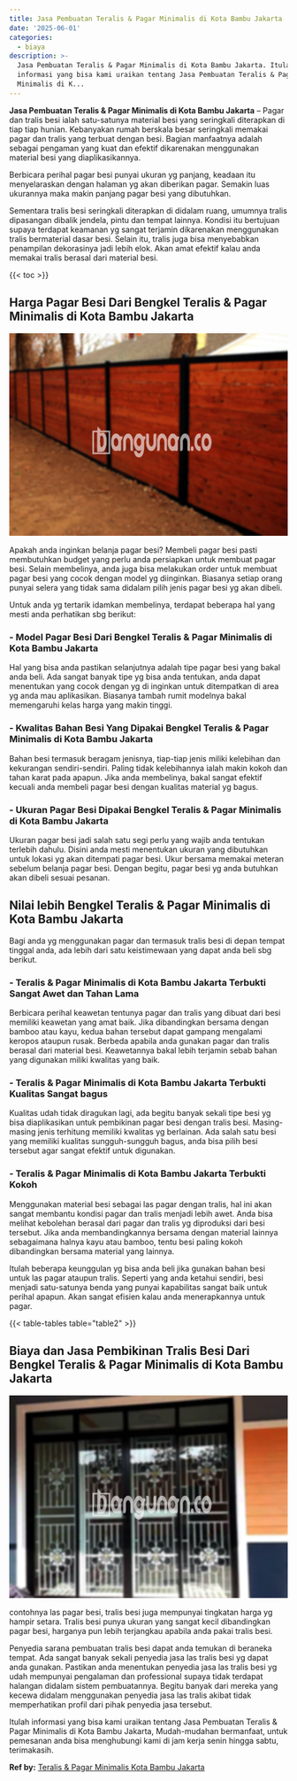 ```yaml
---
title: Jasa Pembuatan Teralis & Pagar Minimalis di Kota Bambu Jakarta
date: '2025-06-01'
categories:
  - biaya
description: >-
  Jasa Pembuatan Teralis & Pagar Minimalis di Kota Bambu Jakarta. Itulah
  informasi yang bisa kami uraikan tentang Jasa Pembuatan Teralis & Pagar
  Minimalis di K...
---
```


**Jasa Pembuatan Teralis & Pagar Minimalis di Kota Bambu Jakarta** – Pagar dan tralis besi ialah satu-satunya material besi yang seringkali diterapkan di tiap tiap hunian. Kebanyakan rumah berskala besar seringkali memakai pagar dan tralis yang terbuat dengan besi. Bagian manfaatnya adalah sebagai pengaman yang kuat dan efektif dikarenakan menggunakan material besi yang diaplikasikannya.

Berbicara perihal pagar besi punyai ukuran yg panjang, keadaan itu menyelaraskan dengan halaman yg akan diberikan pagar. Semakin luas ukurannya maka makin panjang pagar besi yang dibutuhkan.

Sementara tralis besi seringkali diterapkan di didalam ruang, umumnya tralis dipasangan dibalik jendela, pintu dan tempat lainnya. Kondisi itu bertujuan supaya terdapat keamanan yg sangat terjamin dikarenakan menggunakan tralis bermaterial dasar besi. Selain itu, tralis juga bisa menyebabkan penampilan dekorasinya jadi lebih elok. Akan amat efektif kalau anda memakai tralis berasal dari material besi.

{{< toc >}}

## Harga Pagar Besi Dari Bengkel Teralis & Pagar Minimalis di Kota Bambu Jakarta

![Jasa Pembuatan Teralis & Pagar Minimalis di Kota Bambu Jakarta](/images/pagar-minimalis-murah-26.png)

Apakah anda inginkan belanja pagar besi? Membeli pagar besi pasti membutuhkan budget yang perlu anda persiapkan untuk membuat pagar besi. Selain membelinya, anda juga bisa melakukan order untuk membuat pagar besi yang cocok dengan model yg diinginkan. Biasanya setiap orang punyai selera yang tidak sama didalam pilih jenis pagar besi yg akan dibeli.

Untuk anda yg tertarik idamkan membelinya, terdapat beberapa hal yang mesti anda perhatikan sbg berikut:
### \- Model Pagar Besi Dari Bengkel Teralis & Pagar Minimalis di Kota Bambu Jakarta

Hal yang bisa anda pastikan selanjutnya adalah tipe pagar besi yang bakal anda beli. Ada sangat banyak tipe yg bisa anda tentukan, anda dapat menentukan yang cocok dengan yg di inginkan untuk ditempatkan di area yg anda mau aplikasikan. Biasanya tambah rumit modelnya bakal memengaruhi kelas harga yang makin tinggi.

### \- Kwalitas Bahan Besi Yang Dipakai Bengkel Teralis & Pagar Minimalis di Kota Bambu Jakarta

Bahan besi termasuk beragam jenisnya, tiap-tiap jenis miliki kelebihan dan kekurangan sendiri-sendiri. Paling tidak kelebihannya ialah makin kokoh dan tahan karat pada apapun. Jika anda membelinya, bakal sangat efektif kecuali anda membeli pagar besi dengan kualitas material yg bagus.

### \- Ukuran Pagar Besi Dipakai Bengkel Teralis & Pagar Minimalis di Kota Bambu Jakarta

Ukuran pagar besi jadi salah satu segi perlu yang wajib anda tentukan terlebih dahulu. Disini anda mesti menentukan ukuran yang dibutuhkan untuk lokasi yg akan ditempati pagar besi. Ukur bersama memakai meteran sebelum belanja pagar besi. Dengan begitu, pagar besi yg anda butuhkan akan dibeli sesuai pesanan.

## Nilai lebih Bengkel Teralis & Pagar Minimalis di Kota Bambu Jakarta

Bagi anda yg menggunakan pagar dan termasuk tralis besi di depan tempat tinggal anda, ada lebih dari satu keistimewaan yang dapat anda beli sbg berikut.

### \- Teralis & Pagar Minimalis di Kota Bambu Jakarta Terbukti Sangat Awet dan Tahan Lama

Berbicara perihal keawetan tentunya pagar dan tralis yang dibuat dari besi memiliki keawetan yang amat baik. Jika dibandingkan bersama dengan bamboo atau kayu, kedua bahan tersebut dapat gampang mengalami keropos ataupun rusak. Berbeda apabila anda gunakan pagar dan tralis berasal dari material besi. Keawetannya bakal lebih terjamin sebab bahan yang digunakan miliki kwalitas yang baik.

### \- Teralis & Pagar Minimalis di Kota Bambu Jakarta Terbukti Kualitas Sangat bagus

Kualitas udah tidak diragukan lagi, ada begitu banyak sekali tipe besi yg bisa diaplikasikan untuk pembikinan pagar besi dengan tralis besi. Masing-masing jenis terhitung memiliki kwalitas yg berlainan. Ada salah satu besi yang memiliki kualitas sungguh-sungguh bagus, anda bisa pilih besi tersebut agar sangat efektif untuk digunakan.

### \- Teralis & Pagar Minimalis di Kota Bambu Jakarta Terbukti Kokoh

Menggunakan material besi sebagai las pagar dengan tralis, hal ini akan sangat membantu kondisi pagar dan tralis menjadi lebih awet. Anda bisa melihat kebolehan berasal dari pagar dan tralis yg diproduksi dari besi tersebut. Jika anda membandingkannya bersama dengan material lainnya sebagaimana halnya kayu atau bamboo, tentu besi paling kokoh dibandingkan bersama material yang lainnya.

Itulah beberapa keunggulan yg bisa anda beli jika gunakan bahan besi untuk las pagar ataupun tralis. Seperti yang anda ketahui sendiri, besi menjadi satu-satunya benda yang punyai kapabilitas sangat baik untuk perihal apapun. Akan sangat efisien kalau anda menerapkannya untuk pagar.

{{< table-tables table="table2" >}}

## Biaya dan Jasa Pembikinan Tralis Besi Dari Bengkel Teralis & Pagar Minimalis di Kota Bambu Jakarta

![Jasa Pembuatan Teralis & Pagar Minimalis di Kota Bambu Jakarta](/images/teralis-minimalis-murah-19.png)

contohnya las pagar besi, tralis besi juga mempunyai tingkatan harga yg hampir setara. Tralis besi punya ukuran yang sangat kecil dibandingkan pagar besi, harganya pun lebih terjangkau apabila anda pakai tralis besi.

Penyedia sarana pembuatan tralis besi dapat anda temukan di beraneka tempat. Ada sangat banyak sekali penyedia jasa las tralis besi yg dapat anda gunakan. Pastikan anda menentukan penyedia jasa las tralis besi yg udah mempunyai pengalaman dan professional supaya tidak terdapat halangan didalam sistem pembuatannya. Begitu banyak dari mereka yang kecewa didalam menggunakan penyedia jasa las tralis akibat tidak memperhatikan profil dari pihak penyedia jasa tersebut.

Itulah informasi yang bisa kami uraikan tentang Jasa Pembuatan Teralis & Pagar Minimalis di Kota Bambu Jakarta, Mudah-mudahan bermanfaat, untuk pemesanan anda bisa menghubungi kami di jam kerja senin hingga sabtu, terimakasih.

**Ref by:** [Teralis & Pagar Minimalis Kota Bambu Jakarta](https://id.wikipedia.org/wiki/Teralis)
